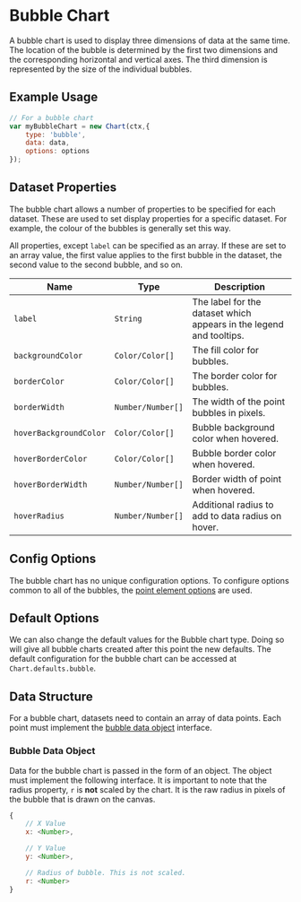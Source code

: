 # Bubble Chart

A bubble chart is used to display three dimensions of data at the same time. The location of the bubble is determined by the first two dimensions and the corresponding horizontal and vertical axes. The third dimension is represented by the size of the individual bubbles. 

## Example Usage

```javascript
// For a bubble chart
var myBubbleChart = new Chart(ctx,{
    type: 'bubble',
    data: data,
    options: options
});
```

## Dataset Properties

The bubble chart allows a number of properties to be specified for each dataset. These are used to set display properties for a specific dataset. For example, the colour of the bubbles is generally set this way.

All properties, except `label` can be specified as an array. If these are set to an array value, the first value applies to the first bubble in the dataset, the second value to the second bubble, and so on.

| Name | Type | Description
| ---- | ---- | -----------
| `label` | `String` | The label for the dataset which appears in the legend and tooltips.
| `backgroundColor` | `Color/Color[]` | The fill color for bubbles.
| `borderColor` | `Color/Color[]` | The border color for bubbles.
| `borderWidth` | `Number/Number[]` | The width of the point bubbles in pixels.
| `hoverBackgroundColor` | `Color/Color[]` | Bubble background color when hovered.
| `hoverBorderColor` | `Color/Color[]` | Bubble border color when hovered.
| `hoverBorderWidth` | `Number/Number[]` | Border width of point when hovered.
| `hoverRadius` | `Number/Number[]` | Additional radius to add to data radius on hover.

## Config Options

The bubble chart has no unique configuration options. To configure options common to all of the bubbles, the [point element options](../configuration/elements/point.md#point-configuration) are used.

## Default Options

We can also change the default values for the Bubble chart type. Doing so will give all bubble charts created after this point the new defaults. The default configuration for the bubble chart can be accessed at `Chart.defaults.bubble`.

## Data Structure

For a bubble chart, datasets need to contain an array of data points. Each point must implement the [bubble data object](#bubble-data-object) interface.

### Bubble Data Object

Data for the bubble chart is passed in the form of an object. The object must implement the following interface. It is important to note that the radius property, `r` is **not** scaled by the chart. It is the raw radius in pixels of the bubble that is drawn on the canvas.

```javascript
{
    // X Value
    x: <Number>,

    // Y Value
    y: <Number>,

    // Radius of bubble. This is not scaled.
    r: <Number>
}
```